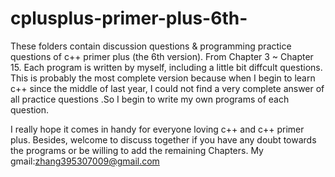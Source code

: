 # cplusplus-primer-plus-6th-

These folders contain discussion questions & programming practice questions of c++ primer plus (the 6th version).
From Chapter 3 ~ Chapter 15.
Each program is written by myself, including a little bit diffcult questions.
This is probably the most complete version because when I begin to learn c++ since the middle of last year, I could not find a very complete answer of all practice questions .So I begin to write my own programs of each question.

I really hope it comes in handy for everyone loving c++ and c++ primer plus. Besides, welcome to discuss together if you have any doubt towards the programs or be willing to add the remaining Chapters. My gmail:zhang395307009@gmail.com



